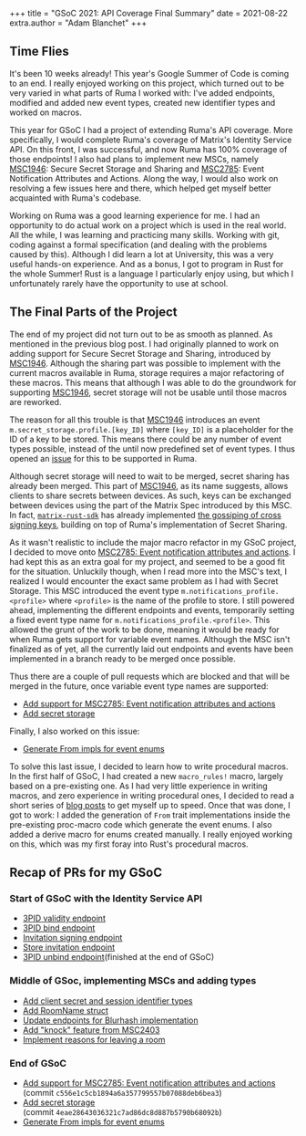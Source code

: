 +++
title = "GSoC 2021: API Coverage Final Summary"
date = 2021-08-22
extra.author = "Adam Blanchet"
+++

## Time Flies

It's been 10 weeks already! This year's Google Summer of Code is coming to an
end. I really enjoyed working on this project, which turned out to be very
varied in what parts of Ruma I worked with: I've added endpoints, modified and
added new event types, created new identifier types and worked on macros.

This year for GSoC I had a project of extending Ruma's API coverage. More
specifically, I would complete Ruma's coverage of Matrix's Identity Service API.
On this front, I was successful, and now Ruma has 100% coverage of those
endpoints! I also had plans to implement new MSCs, namely [MSC1946]: Secure
Secret Storage and Sharing and [MSC2785]: Event Notification Attributes and
Actions. Along the way, I would also work on resolving a few issues here and
there, which helped get myself better acquainted with Ruma's codebase.

Working on Ruma was a good learning experience for me. I had an opportunity to
do actual work on a project which is used in the real world. All the while, I
was learning and practicing many skills. Working with git, coding against a
formal specification (and dealing with the problems caused by this). Although I
did learn a lot at University, this was a very useful hands-on experience. And
as a bonus, I got to program in Rust for the whole Summer! Rust is a language I
particularly enjoy using, but which I unfortunately rarely have the opportunity
to use at school. 

## The Final Parts of the Project

The end of my project did not turn out to be as smooth as planned. As mentioned
in the previous blog post. I had originally planned to work on adding support
for Secure Secret Storage and Sharing, introduced by [MSC1946]. Although the
sharing part was possible to implement with the current macros available in
Ruma, storage requires a major refactoring of these macros. This means that
although I was able to do the groundwork for supporting [MSC1946], secret
storage will not be usable until those macros are reworked. 

The reason for all this trouble is that [MSC1946] introduces an event
`m.secret_storage.profile.[key_ID]` where `[key_ID]` is a placeholder for the
ID of a key to be stored. This means there could be any number of event types
possible, instead of the until now predefined set of event types. I thus opened
an [issue] for this to be supported in Ruma. 

Although secret storage will need to wait to be merged, secret sharing has
already been merged. This part of [MSC1946], as its name suggests, allows
clients to share secrets between devices. As such, keys can be exchanged between
devices using the  part of the Matrix Spec introduced by this MSC. In fact,
[`matrix-rust-sdk`] has already implemented [the gossiping of cross signing
keys], building on top of Ruma's implementation of Secret Sharing.

As it wasn't realistic to include the major macro refactor in my GSoC project, I
decided to move onto  [MSC2785: Event notification attributes and actions]. I
had kept this as an extra goal for my project, and seemed to be a good fit for
the situation. Unluckily though, when I read more into the MSC's text, I
realized I would encounter the exact same problem as I had with Secret Storage.
This MSC introduced the event type `m.notifications_profile.<profile>` where
`<profile>` is the name of the profile to store. I still powered ahead,
implementing the different endpoints and events, temporarily setting a fixed
event type name for `m.notifications_profile.<profile>`.  This allowed the
grunt of the work to be done, meaning it would be ready for when Ruma gets
support for variable event names. Although the MSC isn't finalized as of yet,
all the currently laid out endpoints and events have been implemented in a
branch ready to be merged once possible.

Thus there are a couple of pull requests which are blocked and that will be
merged in the future, once variable event type names are supported:

- [Add support for MSC2785: Event notification attributes and actions]
- [Add secret storage]

Finally, I also worked on this issue:

- [Generate From impls for event enums]

To solve this last issue, I decided to learn how to write procedural macros. In
the first half of GSoC, I had created a new `macro_rules!` macro, largely based
on a pre-existing one. As I had very little experience in writing macros, and
zero experience in writing procedural ones, I decided to read a short series of
[blog posts] to get myself up to speed. Once that was done, I got to work: I
added the generation of `From` trait implementations inside the pre-existing
proc-macro code which generate the event enums. I also added a derive
macro for enums created manually. I really enjoyed working on this, which was my
first foray into Rust's procedural macros.

## Recap of PRs for my GSoC

### Start of GSoC with the Identity Service API
- [3PID validity endpoint]
- [3PID bind endpoint]
- [Invitation signing endpoint]
- [Store invitation endpoint]
- [3PID unbind endpoint]\(finished at the end of GSoC)

### Middle of GSoc, implementing MSCs and adding types

- [Add client secret and session identifier types]
- [Add RoomName struct]
- [Update endpoints for Blurhash implementation]
- [Add "knock" feature from MSC2403]
- [Implement reasons for leaving a room]

### End of GSoC

- [Add support for MSC2785: Event notification attributes and actions]  
    \(commit `c556e1c5cb1894a6a357799557b07088deb6bea3`)
- [Add secret storage]  
    \(commit `4eae28643036321c7ad86dc8d887b5790b68092b`)
- [Generate From impls for event enums]



[previous blog post]: https://www.ruma.io/news/gsoc-2021-intro/
[3PID validity endpoint]: https://github.com/ruma/ruma/pull/618
[3PID bind endpoint]: https://github.com/ruma/ruma/pull/621
[Invitation signing endpoint]: https://github.com/ruma/ruma/pull/626
[Store invitation endpoint]: https://github.com/ruma/ruma/pull/631
[3PID unbind endpoint]: https://github.com/ruma/ruma/pull/627
[Add client secret and session identifier types]: https://github.com/ruma/ruma/pull/640
[Add RoomName struct]: https://github.com/ruma/ruma/pull/645
[Update endpoints for Blurhash implementation]: https://github.com/ruma/ruma/pull/650
[Add "knock" feature from MSC2403]: https://github.com/ruma/ruma/pull/657
[Implement reasons for leaving a room]: https://github.com/ruma/ruma/pull/663
[MSC1946]: https://github.com/matrix-org/matrix-doc/blob/master/proposals/1946-secure_server-side_storage.md
[MSC2785]: https://github.com/matrix-org/matrix-doc/blob/rav/proposals/notification_attributes/proposals/2785-notification-attributes.md
[MSC2785: Event notification attributes and actions]: https://github.com/ruma/ruma/issues/509
[Generate From impls for event enums]: https://github.com/ruma/ruma/pull/693
[Add support for MSC2785: Event notification attributes and actions]:https://github.com/ruma/ruma/pull/688
[Add secret storage]: https://github.com/ruma/ruma/pull/687
[blog posts]: https://blog.turbo.fish/proc-macro-basics/
[`matrix-rust-sdk`]:https://github.com/matrix-org/matrix-rust-sdk/issues/296
[issue]: https://github.com/ruma/ruma/issues/686
[the gossiping of cross signing keys]: https://github.com/matrix-org/matrix-rust-sdk/issues/296